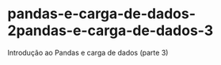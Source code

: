 # pandas-e-carga-de-dados-2pandas-e-carga-de-dados-3
Introdução ao Pandas e carga de dados (parte 3)
